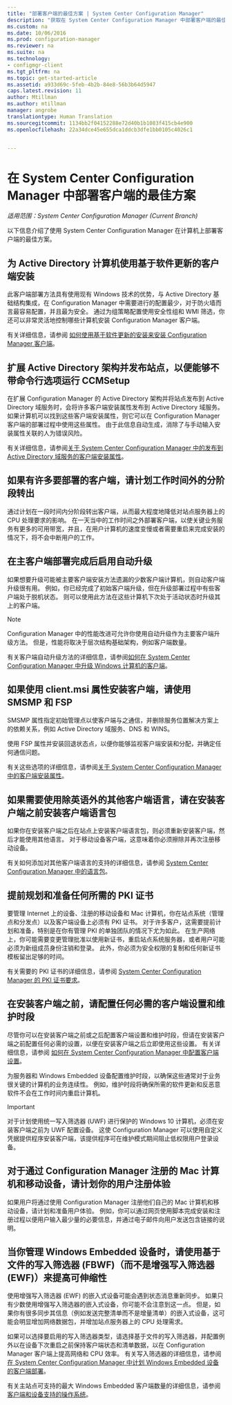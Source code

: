 ```yaml
---
title: "部署客户端的最佳方案 | System Center Configuration Manager"
description: "获取在 System Center Configuration Manager 中部署客户端的最佳方案。"
ms.custom: na
ms.date: 10/06/2016
ms.prod: configuration-manager
ms.reviewer: na
ms.suite: na
ms.technology:
- configmgr-client
ms.tgt_pltfrm: na
ms.topic: get-started-article
ms.assetid: a933d69c-5feb-4b2b-84e8-56b3b64d5947
caps.latest.revision: 11
author: Mtillman
ms.author: mtillman
manager: angrobe
translationtype: Human Translation
ms.sourcegitcommit: 1134bb2f04152288e72d40b1b1083f415cb4e900
ms.openlocfilehash: 22a34dce45e655dca1ddcb3dfe1bb0105c4026c1


---
```

# <a name="best-practices-for-client-deployment-in-system-center-configuration-manager"></a>在 System Center Configuration Manager 中部署客户端的最佳方案

*适用范围：System Center Configuration Manager (Current Branch)*

以下信息介绍了使用 System Center Configuration Manager 在计算机上部署客户端的最佳方案。  

## <a name="use-software-update-based-client-installation-for-active-directory-computers"></a>为 Active Directory 计算机使用基于软件更新的客户端安装  
 此客户端部署方法具有使用现有 Windows 技术的优势，与 Active Directory 基础结构集成，在 Configuration Manager 中需要进行的配置最少，对于防火墙而言最容易配置，并且最为安全。 通过为组策略配置使用安全性组和 WMI 筛选，你还可以非常灵活地控制哪些计算机安装 Configuration Manager 客户端。  

 有关详细信息，请参阅 [如何使用基于软件更新的安装来安装 Configuration Manager 客户端](../../../../core/clients/deploy/deploy-clients-to-windows-computers.md#BKMK_ClientSUP)。  

## <a name="extend-the-active-directory-schema-and-publish-the-site-so-that-you-can-run-ccmsetup-without-command-line-options"></a>扩展 Active Directory 架构并发布站点，以便能够不带命令行选项运行 CCMSetup  
 在扩展 Configuration Manager 的 Active Directory 架构并将站点发布到 Active Directory 域服务时，会将许多客户端安装属性发布到 Active Directory 域服务。 如果计算机可以找到这些客户端安装属性，则它可以在 Configuration Manager 客户端的部署过程中使用这些属性。 由于此信息自动生成，消除了与手动输入安装属性关联的人为错误风险。  

 有关详细信息，请参阅[关于 System Center Configuration Manager 中的发布到 Active Directory 域服务的客户端安装属性](../../../../core/clients/deploy/about-client-installation-properties-published-to-active-directory-domain-services.md)。  

## <a name="when-you-have-many-clients-to-deploy-plan-a-phased-rollout-outside-business-hours"></a>如果有许多要部署的客户端，请计划工作时间外的分阶段转出  
 通过计划在一段时间内分阶段转出客户端，从而最大程度地降低对站点服务器上的 CPU 处理要求的影响。 在一天当中的工作时间之外部署客户端，以使关键业务服务有更多的可用带宽，并且，在用户计算机的速度变慢或者需要重启来完成安装的情况下，将不会中断用户的工作。  

## <a name="enable-automatic-upgrade-after-your-main-client-deployment-has-finished"></a>在主客户端部署完成后启用自动升级  
 如果想要升级可能被主要客户端安装方法遗漏的少数客户端计算机，则自动客户端升级很有用。 例如，你已经完成了初始客户端升级，但在升级部署过程中有些客户端处于脱机状态。 则可以使用此方法在这些计算机下次处于活动状态时升级其上的客户端。  

> [!NOTE]  
>  Configuration Manager 中的性能改进可允许你使用自动升级作为主要客户端升级方法。 但是，性能将取决于层次结构基础架构，例如客户端数量。  

 有关客户端自动升级方法的详细信息，请参阅[如何在 System Center Configuration Manager 中升级 Windows 计算机的客户端](../../../../core/clients/manage/upgrade/upgrade-clients-for-windows-computers.md)。  

## <a name="use-smsmp-and-fsp-if-you-install-the-client-with-clientmsi-properties"></a>如果使用 client.msi 属性安装客户端，请使用 SMSMP 和 FSP  
 SMSMP 属性指定初始管理点以使客户端与之通信，并删除服务位置解决方案上的依赖关系，例如 Active Directory 域服务、DNS 和 WINS。  

 使用 FSP 属性并安装回退状态点，以便你能够监视客户端安装和分配，并确定任何通信问题。  

 有关这些选项的详细信息，请参阅[关于 System Center Configuration Manager 中的客户端安装属性](../../../../core/clients/deploy/about-client-installation-properties.md)。  

## <a name="if-you-want-to-use-client-languages-other-than-english-install-the-client-language-packs-before-you-install-the-clients"></a>如果需要使用除英语外的其他客户端语言，请在安装客户端之前安装客户端语言包  
 如果你在安装客户端之后在站点上安装客户端语言包，则必须重新安装客户端，然后才能使用其他语言。 对于移动设备客户端，这意味着你必须擦除并再次注册移动设备。  

 有关如何添加对其他客户端语言的支持的详细信息，请参阅 [System Center Configuration Manager 中的语言包](../../../../core/servers/deploy/install/language-packs.md)。  

## <a name="plan-and-prepare-any-required-pki-certificates-in-advance"></a>提前规划和准备任何所需的 PKI 证书  
 要管理 Internet 上的设备、注册的移动设备和 Mac 计算机，你在站点系统（管理点和分发点）以及客户端设备上必须有 PKI 证书。 对于许多客户，这需要提前计划和准备，特别是在你有管理 PKI 的单独团队的情况下尤为如此。 在生产网络上，你可能需要变更管理批准以使用新证书，重启站点系统服务器，或者用户可能必须为新组成员身份注销和登录。 此外，你必须为安全权限的复制和任何新证书模板留出足够的时间。  

 有关需要的 PKI 证书的详细信息，请参阅 [System Center Configuration Manager 的 PKI 证书要求](../../../../core/plan-design/network/pki-certificate-requirements.md)。  

## <a name="before-you-install-clients-configure-any-required-client-settings-and-maintenance-windows"></a>在安装客户端之前，请配置任何必需的客户端设置和维护时段  
 尽管你可以在安装客户端之前或之后配置客户端设置和维护时段，但请在安装客户端之前配置任何必需的设置，以便在安装客户端之后立即使用这些设置。 有关详细信息，请参阅 [如何在 System Center Configuration Manager 中配置客户端设置](../../../../core/clients/deploy/configure-client-settings.md)。  

 为服务器和 Windows Embedded 设备配置维护时段，以确保这些通常对于业务很关键的计算机的业务连续性。 例如，维护时段将确保所需的软件更新和反恶意软件不会在工作时间内重启计算机。  

> [!IMPORTANT]  
>  对于计划使用统一写入筛选器 (UWF) 进行保护的 Windows 10 计算机，必须在安装客户端之前为 UWF 配置设备。 这使 Configuration Manager 可以使用自定义凭据提供程序安装客户端，该提供程序可在维护模式期间阻止低权限用户登录设备。  

## <a name="for-mac-computers-and-mobile-devices-that-are-enrolled-by-configuration-manager-plan-your-user-enrollment-experience"></a>对于通过 Configuration Manager 注册的 Mac 计算机和移动设备，请计划你的用户注册体验  
 如果用户将通过使用 Configuration Manager 注册他们自己的 Mac 计算机和移动设备，请计划和准备用户体验。 例如，你可以通过网页使用脚本完成安装和注册过程以便用户输入最少量的必要信息，并通过电子邮件向用户发送包含链接的说明。  

## <a name="when-you-manage-windows-embedded-devices-use-file-based-write-filters-fbwf-rather-than-enhanced-write-filters-ewf-for-higher-scalability"></a>当你管理 Windows Embedded 设备时，请使用基于文件的写入筛选器 (FBWF)（而不是增强写入筛选器 (EWF)）来提高可伸缩性  
 使用增强写入筛选器 (EWF) 的嵌入式设备可能会遇到状态消息重新同步。 如果只有少数使用增强写入筛选器的嵌入式设备，你可能不会注意到这一点。 但是，如果你有很多同步其信息（例如发送完整清单而不是增量清单）的嵌入式设备，这可能会明显增加网络数据包，并增加站点服务器上的 CPU 处理需求。  

 如果可以选择要启用的写入筛选器类型，请选择基于文件的写入筛选器，并配置例外以在设备下次重启之前保持客户端状态和清单数据，以在 Configuration Manager 客户端上提高网络和 CPU 效率。 有关写入筛选器的详细信息，请参阅   [在 System Center Configuration Manager 中计划 Windows Embedded 设备的客户端部署](../../../../core/clients/deploy/plan/planning-for-client-deployment-to-windows-embedded-devices.md)。  

 有关主站点可支持的最大 Windows Embedded 客户端数量的详细信息，请参阅[客户端和设备支持的操作系统](../../../../core/plan-design/configs/supported-operating-systems-for-clients-and-devices.md)。  



<!--HONumber=Nov16_HO1-->



